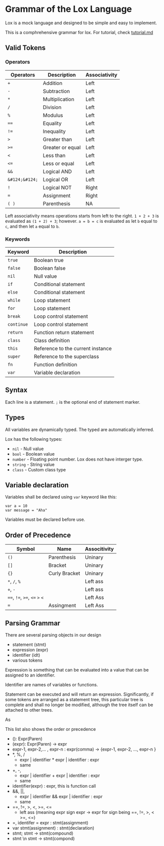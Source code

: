 # Grammar of the Lox Language

Lox is a mock language and designed to be simple and easy to implement. 

This is a comphrehensive grammar for lox. For tutorial, check [tutorial.md](tutorial.md)

## Valid Tokens

### Operators 

| Operators        | Description        | Associativity |
| -----------------|--------------------| --------------|
| `+`              | Addition           | Left          |
| `-`              | Subtraction        | Left          |
| `*`              | Multiplication     | Left          |
| `/`              | Division           | Left          |
| `%`              | Modulus            | Left          |
| `==`             | Equality           | Left          |
| `!=`             | Inequality         | Left          |
| `>`              | Greater than       | Left          |
| `>=`             | Greater or equal   | Left          |
| `<`              | Less than          | Left          |
| `<=`             | Less or equal      | Left          |
| `&&`             | Logical AND        | Left          |
| `&#124;&#124;`   | Logical OR         | Left          |
| `!`              | Logical NOT        | Right         |
| `=`              | Assignment         | Right         |
|`( )`             | Parenthesis        | NA            |

Left associativity means operations starts from left to the right. 
`1 + 2 + 3` is evaluated as `(1 + 2) + 3`; however. `a = b = c` is evaluated as let `b` equal to `c`, and then let `a` equal to `b`.

### Keywords

| Keyword | Description |
|---------|-------------|
| `true`  | Boolean true | 
| `false` | Boolean false |
| `nil`   | Null value   |
| `if`    | Conditional statement |
| `else`  | Conditional statement |
| `while` | Loop statement |
| `for`   | Loop statement |
| `break` | Loop control statement |
| `continue` | Loop control statement |
| `return` | Function return statement |
| `class` | Class definition |
| `this`  | Reference to the current instance |
| `super` | Reference to the superclass |
| `fn`   | Function definition |
| `var`   | Variable declaration |

## Syntax 

Each line is a statement. `;` is the optional end of statement marker.

## Types 

All variables are dynamically typed. The typed are automatically inferred.

Lox has the following types:

- `nil` - Null value
- `bool` - Boolean value
- `number` - Floating point number. Lox does not have interger type.
- `string` - String value
- `class` - Custom class type

## Variable declaration

Variables shall be declared using `var` keyword like this:

```
var a = 10 
var message = "Aha"
```

Variables must be declared before use.

## Order of Precedence

| Symbol           | Name                      | Associtivity |
| ---------------- | ------------------------- | ------------ |
|`()`              | Parenthesis               | Uninary      |
|`[]`              | Bracket                   | Uninary      |
|`{}`              | Curly Bracket             | Uninary      |
|`*`, `/`, `%`     |                           | Left ass     |
|`+`, `-`          |                           | Left ass     |
|`==`, `!=`, `>=`, `<=` `>` `<` |              | Left Ass     |
|`=`               | Assingment                | Left Ass     |

## Parsing Grammar

There are several parsing objects in our design

- statement (stmt) 
- expression (expr)
- identifier (idt)
- various tokens 

Expression is something that can be evaluated into a value that can be assigned to an identifier. 


Identifier are names of variables or functions. 

Statement can be executed and will return an expression. 
Significantly, if some tokens are arranged as a statement tree, this particular tree is complete and shall no longer be modified, although the tree itself can be attached to other trees.

As 

This list also shows the order or precedence

- (): Expr(Paren) 
- (expr): Expr(Paren) -> expr
- expr-1, expr-2,... , expr-n : expr(comma) -> {expr-1, expr-2, ..., expr-n }
- *, %, / 
    - expr | identifier * expr | identifier : expr 
    - same
- +, -, 
    - expr | identifier + expr | identifier : expr 
    - same
- identifier(expr) : expr, this is function call
- &&, ||,
    - expr | identifier && expr | identifier : expr 
    - same
- ==, !=, >, <, >=, <=
    - left ass (meaning expr sign expr -> expr for sign being ==, !=, >, < >=, <=)
- =,
    identifer = expr : stmt(assignment)
- var stmt(assignment) : stmt(declaration)
- stmt; stmt -> stmt(compound)
- stmt \n stmt -> stmt(compond)
